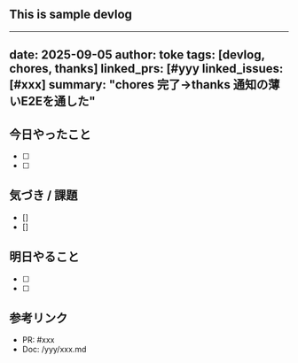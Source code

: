 ## This is sample devlog
---
date: 2025-09-05
author: toke
tags: [devlog, chores, thanks]
linked_prs: [#yyy
linked_issues: [#xxx]
summary: "chores 完了→thanks 通知の薄いE2Eを通した"
---

## 今日やったこと
- [ ]  
- [ ] 

## 気づき / 課題
- []
- []

## 明日やること
- [ ] 
- [ ]
## 参考リンク
- PR: #xxx
- Doc: /yyy/xxx.md
